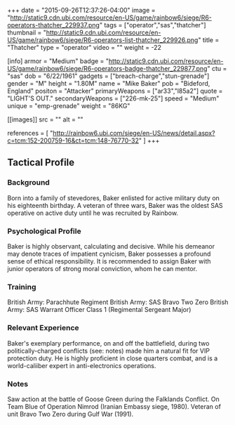 +++
date = "2015-09-26T12:37:26-04:00"
image = "http://static9.cdn.ubi.com/resource/en-US/game/rainbow6/siege/R6-operators-thatcher_229937.png"
tags = ["operator","sas","thatcher"]
thumbnail = "http://static9.cdn.ubi.com/resource/en-US/game/rainbow6/siege/R6-operators-list-thatcher_229926.png"
title = "Thatcher"
type = "operator"
video = ""
weight = -22

[info]
  armor = "Medium"
  badge = "http://static9.cdn.ubi.com/resource/en-US/game/rainbow6/siege/R6-operators-badge-thatcher_229877.png"
  ctu = "sas"
  dob = "6/22/1961"
  gadgets = ["breach-charge","stun-grenade"]
  gender = "M"
  height = "1.80M"
  name = "Mike Baker"
  pob = "Bideford, England"
  positon = "Attacker"
  primaryWeapons = ["ar33","l85a2"]
  quote = "LIGHT'S OUT."
  secondaryWeapons = ["226-mk-25"]
  speed = "Medium"
  unique = "emp-grenade"
  weight = "86KG"

[[images]]
  src = ""
  alt = ""

references = [
  "http://rainbow6.ubi.com/siege/en-US/news/detail.aspx?c=tcm:152-200759-16&ct=tcm:148-76770-32"
]
+++

## Tactical Profile

### Background

Born into a family of stevedores, Baker enlisted for active military duty on his eighteenth birthday. A veteran of three wars, Baker was the oldest SAS operative on active duty until he was recruited by Rainbow.

### Psychological Profile

Baker is highly observant, calculating and decisive. While his demeanor may denote traces of impatient cynicism, Baker possesses a profound sense of ethical responsibility. It is recommended to assign Baker with junior operators of strong moral conviction, whom he can mentor.

### Training

British Army: Parachhute Regiment
British Army: SAS Bravo Two Zero
British Army: SAS Warrant Officer Class 1 (Regimental Sergeant Major)

### Relevant Experience

Baker's exemplary performance, on and off the battlefield, during two politically-charged conflicts (see: notes) made him a natural fit for VIP protection duty. He is highly proficient in close quarters combat, and is a world-caliiber expert in anti-electronics operations.

### Notes

Saw action at the battle of Goose Green during the Falklands Conflict.
On Team Blue of Operation Nimrod (Iranian Embassy siege, 1980).
Veteran of unit Bravo Two Zero during Gulf War (1991).

